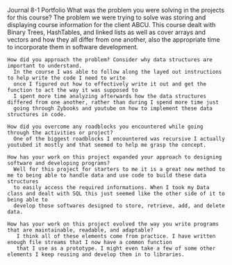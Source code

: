 Journal 8-1 Portfolio
    What was the problem you were solving in the projects for this course?
      The problem we were trying to solve was storing and displaying course information for the client ABCU. 
      This course dealt with Binary Trees, HashTables, and linked lists as well as cover arrays and vectors and how they all differ from 
      one another, also the appropriate time to incorporate them in software development.
      
    How did you approach the problem? Consider why data structures are important to understand.
      In the course I was able to follow along the layed out instructions to help write the code I need to write 
      once I figured out how to effectively write it out and get the function to act the way it was supposed to
      I spent more time analyzing afterwards how the data structures differed from one another, rather than during I spend more time just 
      going through Zybooks and youtube on how to implement these data structures in code. 
      
    How did you overcome any roadblocks you encountered while going through the activities or project?
      One of the biggest roadblocks I encountered was recursive I actually youtubed it mostly and that seemed to help me grasp the concept.
      
    How has your work on this project expanded your approach to designing software and developing programs?
      Well for this project for starters to me it is a great new method to me to being able to handle data and use code to build these data structures 
      to easily access the required informations. When I took my Data class and dealt with SQL this just seemed like the other side of it to being able to 
      develop those softwares designed to store, retrieve, add, and delete data.
      
    How has your work on this project evolved the way you write programs that are maintainable, readable, and adaptable?
       I think all of these elements come from practice. I have written enough file streams that I now have a common function 
       that I use as a prototype. I might even take a few of some other elements I keep reusing and develop them in to libraries.

